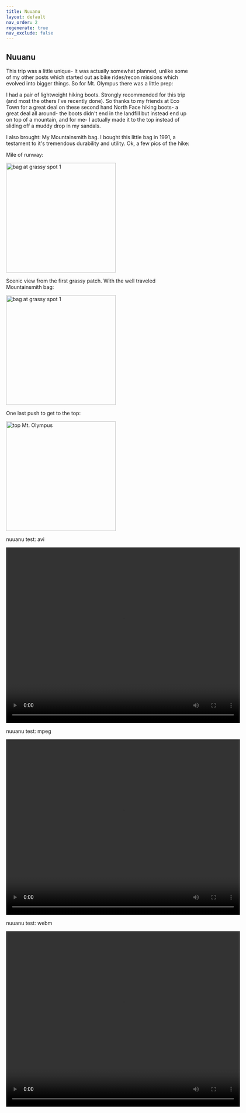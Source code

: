 ```yaml
---
title: Nuuanu
layout: default
nav_order: 2
regenerate: true
nav_exclude: false
---
```


## Nuuanu


This trip was a little unique- It was actually somewhat planned, unlike some of my other posts which started out as bike rides/recon missions which evolved into bigger things.  So for Mt. Olympus there was a little prep:

I had a pair of lightweight hiking boots.  Strongly recommended for this trip (and most the others I've recently done).  So thanks to my friends at Eco Town for a great deal on these second hand North Face hiking boots- a great deal all around- the boots didn't end in the landfill but instead end up on top of a mountain, and for me- I actually made it to the top instead of sliding off a muddy drop in my sandals.  

I also brought:  My Mountainsmith bag.  I bought this little bag in 1991, a testament to it's tremendous durability and utility.  Ok, a few pics of the hike:  

Mile of runway:


<p><img src="../oahuv1/images/nuuanu/IMG_0929.JPG"   alt="bag at grassy spot 1" height="300px" /></p>


Scenic view from the first grassy patch.  With the well traveled Mountainsmith bag:

<p><img src="../oahuv1/images/olympusgrass1JPG"   alt="bag at grassy spot 1" height="300px" /></p>


One last push to get to the top:

<p><img src="../oahuv1/images/olympus1.JPG" alt="top Mt. Olympus" height="300px" /></p>



nuuanu test:  avi
<p>
<video width="640" height="480" controls>
<source src="../oahuv1/images/nuuanu/nuuanu.avi" type="video/webm">
  Your browser does not support the video tag.
</video>
</p>
<p></p>


nuuanu test:  mpeg
<p>
<video width="640" height="480" controls>
<source src="../oahuv1/images/nuuanu/nuuanu.mpeg" type="video/webm">
  Your browser does not support the video tag.
</video>
</p>
<p></p>


nuuanu test:  webm
<p>
<video width="640" height="480" controls>
<source src="../oahuv1/images/nuuanu/nuuanu.webm" type="video/webm">
  Your browser does not support the video tag.
</video>
</p>
<p></p>

